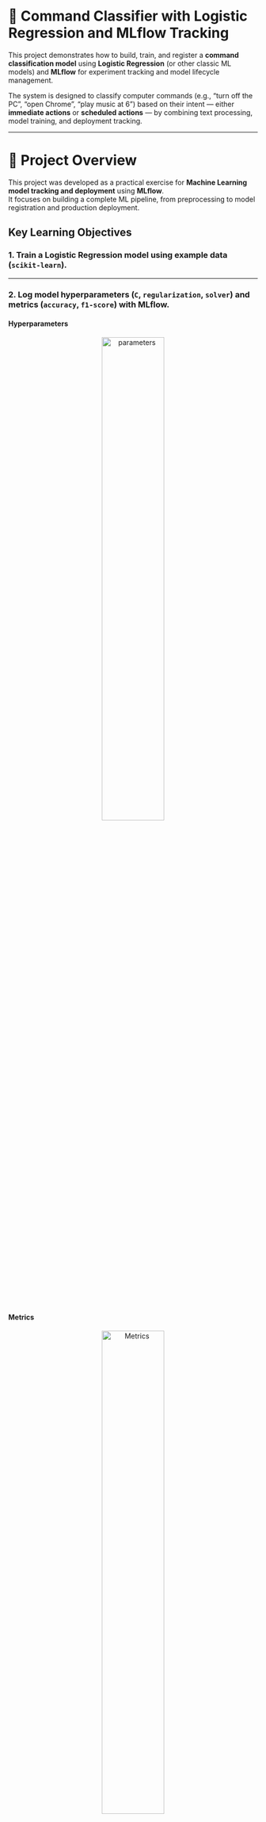 # 🧠 Command Classifier with Logistic Regression and MLflow Tracking

This project demonstrates how to build, train, and register a **command classification model** using **Logistic Regression** (or other classic ML models) and **MLflow** for experiment tracking and model lifecycle management.

The system is designed to classify computer commands (e.g., “turn off the PC”, “open Chrome”, “play music at 6”) based on their intent — either **immediate actions** or **scheduled actions** — by combining text processing, model training, and deployment tracking.

---

# 🚀 Project Overview

This project was developed as a practical exercise for **Machine Learning model tracking and deployment** using **MLflow**.  
It focuses on building a complete ML pipeline, from preprocessing to model registration and production deployment.

## Key Learning Objectives

### 1. Train a **Logistic Regression model** using example data (`scikit-learn`).
---
### 2. Log model **hyperparameters** (`C`, `regularization`, `solver`) and **metrics** (`accuracy`, `f1-score`) with MLflow.

#### Hyperparameters

<div style="text-align: center;">
   <img src="images/parameters.png" alt="parameters"  width="50%" height="50%" >
</div>

####  Metrics
<div style="text-align: center;">
   <img src="images/parameters.png" alt="Metrics"  width="50%" height="50%" >
</div>

---

### 3. Use `mlflow.sklearn.log_model()` to **save and version** the trained model.

#### code
<div style="text-align: center;">
   <img src="images/register.png" alt="register_code"  width="50%" height="50%" >
</div>

---

### 4. Register the model in the **MLflow Model Registry** with a unique name.

#### Model
<div style="text-align: center;">
   <img src="images/models.png" alt="models"  width="50%" height="50%" >
</div>

---

### 5. Promote the model across lifecycle stages:
   ```
   None → Staging → Production
   ```

   
#### Stage transition
<div style="text-align: center;">
   <img src="images/stage.png" alt="stage"  width="50%" height="50%" >
</div>

#### Stage transition in MLFLOW UI
<div style="text-align: center;">
   <img src="images/stage_mlflow.png" alt="stage_mlflow"  width="50%" height="50%" >
</div>

---

### 6. Observe model versions, descriptions, and performance metrics in the MLflow UI.

#### versions with descriptions
<div style="text-align: center;">
   <img src="images/versions.png" alt="stage_mlflow"  width="50%" height="50%" >
</div>

---

## 🧩 Project Structure

```
📁 command-classifier/
│
├── Data.py             # Handles data loading, cleaning, and label encoding
├── Model.py            # Defines the ML model pipeline (vectorizer + classifier)
├── main.py             # Orchestrates training, evaluation, MLflow logging, and registry promotion
├── commands_dataset.csv # Example dataset with text commands, labels, and intents
└── README.md           # Project documentation
```

---

## ⚙️ Main Components

### 1️⃣ Data Handling (`Data.py`)
- Loads and validates the dataset from CSV.
- Cleans text (lowercase, removes accents/symbols).
- Encodes labels using `LabelEncoder`.
- Combines columns `command` and `intent` into a unified label.

### 2️⃣ Model Pipeline (`Model.py`)
- Uses a **TF-IDF Vectorizer** to transform text into numerical features.
- Trains a **Logistic Regression** (or Naive Bayes) model for classification.
- Splits the data into training/testing sets and calculates:
  - `accuracy_score`
  - `f1_score`
  - training time
- Provides a `.test()` method for inference with new commands.

### 3️⃣ MLflow Integration (`main.py`)
- Starts an MLflow run and logs:
  - Parameters (`C`, `solver`, regularization type)
  - Metrics (`accuracy`, `f1_score`, inference time`)
  - Artifacts (dataset, model pipeline)
- Registers the trained model in the **Model Registry**.
- Promotes it to **Production** automatically.

---

## 📊 Example Metrics Logged in MLflow

| Metric          | Description |
|-----------------|--------------|
| **accuracy**     | Model accuracy on test data |
| **f1-score**     | Weighted harmonic mean of precision and recall |
| **train_time**   | Duration of the training phase |
| **prediction_proba** | Model’s confidence in its prediction |

---

## 🧱 Example Workflow

1. **Run the main script:**
   ```bash
   python main.py
   ```
2. **MLflow will:**
   - Start a new run
   - Train the model
   - Log parameters and metrics
   - Register the model in the Model Registry
   - Promote it to “Production”

3. **Check results in the MLflow UI:**
   ```bash
   mlflow ui
   ```
   Navigate to: `http://localhost:5000`

4. You will see:
   - Model versioning
   - Training metrics and parameters
   - Production-ready registered model

---

## 🧠 Example Output

```
✅ Training completed successfully
📈 accuracy_score: 0.9456
🎯 f1_score: 0.9402
💾 Model registered in MLflow Model Registry
🚀 Model promoted to Production stage
```

---

## 🧰 Requirements

- Python ≥ 3.9
- scikit-learn
- pandas
- mlflow
- numpy

Install dependencies:
```bash
pip install -r requirements.txt
```

---

## 🧑‍💻 Author

**Camilo Ramos Cotes**  
Software Engineer | Machine Learning Enthusiast  
📧 camutoxlive20@gmail.com  
🔗 (https://github.com/Camiloramos2000)

---

## 🏁 Expected Result

After running this project, you will have a **versioned and production-ready ML model** in MLflow, complete with:
- Registered hyperparameters and metrics  
- Dataset artifact  
- Full model lifecycle management  

This serves as a solid template for building, tracking, and deploying classic ML models in production environments.

---

### 📦 Example Registry Stages

| Stage | Description |
|--------|-------------|
| **None** | Model freshly trained, not yet reviewed |
| **Staging** | Under testing or validation |
| **Production** | Active model used in production |
| **Archived** | Old or deprecated versions |

---

> _"Track experiments, version models, and manage lifecycles — all with MLflow."_ ✨

